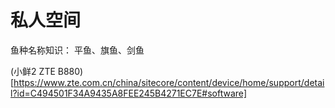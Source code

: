 # 私人空间

鱼种名称知识：
平鱼、旗鱼、剑鱼

(小鲜2 ZTE B880)[https://www.zte.com.cn/china/sitecore/content/device/home/support/detail?id=C494501F34A9435A8FEE245B4271EC7E#software]
